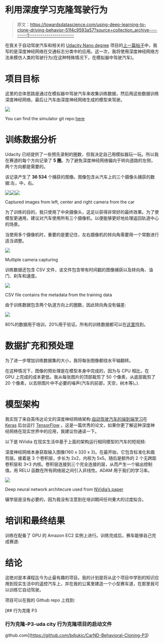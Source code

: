 # 利用深度学习克隆驾驶行为

> 原文：<https://towardsdatascience.com/using-deep-learning-to-clone-driving-behavior-51f4c9593a57?source=collection_archive---------1----------------------->

在我关于自动驾驶汽车和相关的 [Udacity Nano degree](https://www.udacity.com/drive) 项目的[上一篇帖子](https://medium.com/@bdjukic/recognizing-traffic-signs-with-deep-neural-network-a725cd5a39fe)中，我写的是深度神经网络在交通标志分类中的应用。这一次，我将使用深度神经网络方法来模仿人类的驾驶行为(在这种特殊情况下，在模拟器中驾驶汽车)。

# 项目目标

这里的总体思路是通过在模拟器中驾驶汽车来收集训练数据，然后用这些数据训练深度神经网络，最后让汽车由深度神经网络生成的模型来驾驶。

![](img/6a3c30edfe456b691a9a206820c99ae7.png)

You can find the simulator git repo [here](https://github.com/udacity/self-driving-car-sim)

# 训练数据分析

Udacity 已经提供了一些预先录制的圈数，但我决定自己用模拟器玩一玩。所以我在赛道的每个方向记录了 **5 圈**。为了避免深度神经网络偏向于转向道路的左侧，两个方向都是需要的。

该记录产生了 **36 534** 个捕获的图像。图像包含从汽车上的三个摄像头捕获的数据:左，中，右。

![](img/ddb55352323022eb09efe979834e030a.png)![](img/c9b4aaf19b1fc0466633919caa1d6aab.png)![](img/af5df95991a7bc884c07fa4199928637.png)

Captured images from left, center and right camera from the car

为了训练的目的，我只使用了中央摄像头，这足以获得非常好的最终效果。为了使模型更通用，建议对汽车使用所有三个摄像机，以便能够更好地处理返回轨道中心的场景。

当使用多个摄像机时，重要的是要记住，左右摄像机的转向角需要用一个常数进行适当调整。

![](img/002e29ab1882e42dcba3bbe95212dd3e.png)

Multiple camera capturing

训练数据还包含 CSV 文件，该文件包含带有时间戳的图像捕获以及转向角、油门、刹车和速度。

![](img/a6406e79390b3fecc767daa35d3e75de.png)

CSV file contains the metadata from the training data

由于训练数据包含两个轨道方向上的圈数，因此转向角没有偏差:

![](img/410ff93507f04dce2b7239da329a4f47.png)

80%的数据用于培训，20%用于验证。所有的训练数据都可以在[这里](https://1drv.ms/u/s!As2zxTr-3Rwhg-t_9G7Eh6Nuw3AmCQ)找到。

# 数据扩充和预处理

为了进一步增加训练数据集的大小，我将每张图像都绕水平轴翻转。

在这种情况下，图像的预处理是在模型本身中完成的，因为与 CPU 相比，在 GPU 上完成的成本更低。我从每张图片的顶部裁剪了 50 个像素，从底部裁剪了 20 个像素，以去除图片中不必要的噪声(汽车的前部，天空，树木等)。).

# 模型架构

我实现了来自英伟达论文的深度神经网络架构:[自动驾驶汽车的端到端学习](https://images.nvidia.com/content/tegra/automotive/images/2016/solutions/pdf/end-to-end-dl-using-px.pdf)在 [Keras](https://keras.io/) 后台运行 [TensorFlow](https://www.tensorflow.org/) 。这是一篇优秀的论文，如果你更了解这种深度神经网络在现实世界中的应用，我建议你通读一下。

以下是 NVidia 在现实生活中基于上面的架构运行相同模型的汽车的短视频:

深度神经网络本身获取输入图像(160 x 320 x 3)。在最开始，它包含标准化和裁剪层。接着是 3 个卷积层，步长为 2x2，内核为 5x5。随后是额外的 2 个无跨距卷积层和 3×3 内核。卷积层连接到三个完全连接的层，从而产生一个输出控制值。用 RELU 函数在所有网络层之间引入非线性。ADAM 用于我们的学习率。

![](img/07774d5302e869bbd29d5cae900e062b.png)

Deep neural network architecure used from [NVidia’s paper](https://images.nvidia.com/content/tegra/automotive/images/2016/solutions/pdf/end-to-end-dl-using-px.pdf)

辍学层是没有必要的，因为我没有注意到在培训期间任何重大的过度拟合。

# 培训和最终结果

训练在配备了 GPU 的 Amazon EC2 实例上进行。训练完成后，赛车能够自己完成赛道:

# 结论

这绝对是本课程迄今为止最有趣的项目。我的计划是将从这个项目中学到的知识应用到现实生活中的遥控汽车上，并在我的公寓里建造一个小型赛车道，在那里我可以训练它自动驾驶。

项目可以在我的 Github repo 上找到:

[](https://github.com/bdjukic/CarND-Behavioral-Cloning-P3) [## 行为克隆 P3

### 行为克隆-P3-uda city 行为克隆项目的启动文件

github.com](https://github.com/bdjukic/CarND-Behavioral-Cloning-P3)